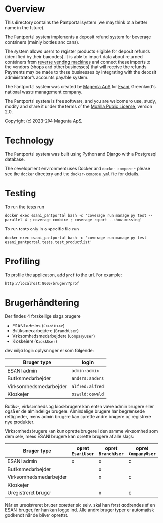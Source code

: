 <!--
SPDX-FileCopyrightText: 2023 Magenta ApS <info@magenta.dk>

SPDX-License-Identifier: MPL-2.0
-->

# Overview

This directory contains the Pantportal system  (we may think of a better
name in the future).

The Pantportal system implements a deposit refund system for beverage
containers (mainly bottles and cans).

The system allows users to register products eligible for deposit
refunds (identified by their barcodes). It is able to import data about
returned containers from
[reverse vending machines](https://en.wikipedia.org/wiki/Reverse_vending_machine)
and connect these imports to the vendors (shops and other businesses) that will
receive the refunds. Payments may be made to these businesses by integrating
with the deposit administrator's accounts payable system.

The Pantportal system was created by [Magenta ApS](https://www.magenta.dk/)
for [Esani](https://esani.gl/), Greenland's national waste management company.

The Pantportal system is free software, and you are welcome to use,
study, modify and share it under the terms of the
[Mozilla Public License](https://www.mozilla.org/en-US/MPL/2.0/), version 2.0.

Copyright (c) 2023-204 Magenta ApS.

# Technology

The Pantportal system was built using Python and Django with a
Postgresql database.

The development environment uses Docker and `docker compose` - please
see the `docker` directory and the `docker-compose.yml` file for
details.


# Testing
To run the tests run
```
docker exec esani_pantportal bash -c 'coverage run manage.py test --parallel 4 ; coverage combine ; coverage report --show-missing'
```

To run tests only in a specific file run
```
docker exec esani_pantportal bash -c 'coverage run manage.py test esani_pantportal.tests.test_productlist'
```

# Profiling
To profile the application, add `prof` to the url. For example:
```
http://localhost:8000/bruger/?prof
```

# Brugerhåndtering
Der findes 4 forskellige slags brugere:
- ESANI admins (`EsaniUser`)
- Butiksmedarbejdere (`BranchUser`)
- Virksomhedsmedarbejdere (`CompanyUser`)
- Kioskejere (`KioskUser`)

dev miljø login oplysninger er som følgende:

| Bruger type             | login            |
|-------------------------|------------------|
| ESANI admin             | `admin:admin`    |
| Butiksmedarbejder       | `anders:anders`  |
| Virksomhedsmedarbejder  | `alfred:alfred`  |
| Kioskejer               | `oswald:oswald`  |

Butiks-, virksomheds og kioskbrugere kan enten være admin brugere eller også er de
almindelige brugere. Almindelige brugere har begrænsede rettigheder, mens admin brugere
kan oprette andre brugere og registrere nye produkter.

Virksomhedsbrugere kan kun oprette brugere i den samme virksomhed som dem selv, mens
ESANI brugere kan oprette brugere af alle slags:

| Bruger type             | opret `EsaniUser` | opret `BranchUser` | opret `CompanyUser` | opret `KioskUser` |
|-------------------------|---|---|----|----|
| ESANI admin             | x | x | x  | x  |
| Butiksmedarbejder       |   | x |    |    |
| Virksomhedsmedarbejder  |   | x | x  |    |
| Kioskejer               |   |   |    | x  |
| Uregistreret bruger     |   | x | x  | x  |

Når en uregistreret bruger opretter sig selv, skal han først godkendes af en ESANI
bruger, før han kan logge ind. Alle andre bruger typer er automatisk godkendt når de
bliver oprettet.

